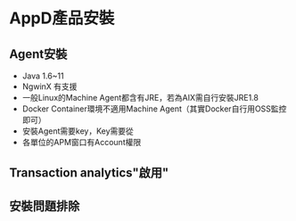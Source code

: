 # AppD產品安裝

## Agent安裝 
- Java 1.6~11
- NgwinX 有支援
- 一般Linux的Machine Agent都含有JRE，若為AIX需自行安裝JRE1.8
- Docker Container環境不適用Machine Agent（其實Docker自行用OSS監控即可）
- 安裝Agent需要key，Key需要從
- 各單位的APM窗口有Account權限

## Transaction analytics"啟用"

## 安裝問題排除
<!--stackedit_data:
eyJoaXN0b3J5IjpbLTEyODg5ODAwMjEsLTE5NTUxMDMxNDIsLT
cxNjEzMzk3NywxNDc0MzQ5Njg1XX0=
-->
